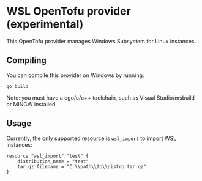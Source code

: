# WSL OpenTofu provider (experimental)

This OpenTofu provider manages Windows Subsystem for Linux instances.

## Compiling

You can compile this provider on Windows by running:

```
go build
```

Note: you must have a cgo/c/c++ toolchain, such as Visual Studio/msbuild or MINGW installed.

## Usage

Currently, the only supported resource is `wsl_import` to import WSL instances:

```hcl2
resource "wsl_import" "test" {
    distribution_name = "test"
    tar_gz_filename = "C:\\path\\to\\distro.tar.gz"
}
```
